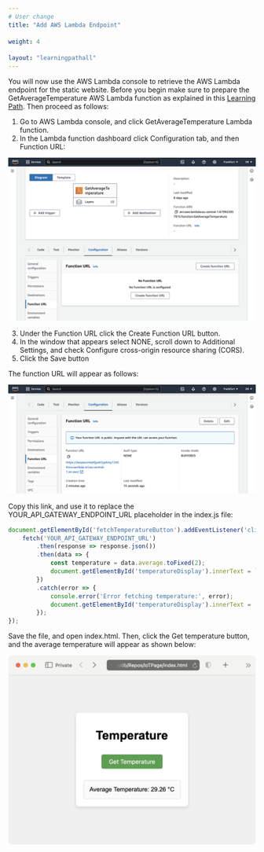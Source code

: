 ```yaml
---
# User change
title: "Add AWS Lambda Endpoint"

weight: 4

layout: "learningpathall"
---
```


You will now use the AWS Lambda console to retrieve the AWS Lambda endpoint for the static website. Before you begin make sure to prepare the GetAverageTemperature AWS Lambda function as explained in this [Learning Path](/content/learning-paths/laptops-and-desktops/win_aws_iot_lambda_dynamodb/). Then proceed as follows:
1. Go to AWS Lambda console, and click GetAverageTemperature Lambda function.
2. In the Lambda function dashboard click Configuration tab, and then Function URL:

![fig2](Figures/02.png)

3. Under the Function URL click the Create Function URL button.
4. In the window that appears select NONE, scroll down to Additional Settings, and check Configure cross-origin resource sharing (CORS).
5. Click the Save button

The function URL will appear as follows:

![fig3](Figures/03.png)

Copy this link, and use it to replace the YOUR_API_GATEWAY_ENDPOINT_URL placeholder in the index.js file:

```JavaScript
document.getElementById('fetchTemperatureButton').addEventListener('click', function() {
    fetch('YOUR_API_GATEWAY_ENDPOINT_URL') 
        .then(response => response.json())
        .then(data => {
            const temperature = data.average.toFixed(2);
            document.getElementById('temperatureDisplay').innerText = `Average Temperature: ${temperature} °C`;
        })
        .catch(error => {
            console.error('Error fetching temperature:', error);
            document.getElementById('temperatureDisplay').innerText = 'Error fetching temperature';
        });
});
```

Save the file, and open index.html. Then, click the Get temperature button, and the average temperature will appear as shown below:

![fig4](Figures/04.png)

